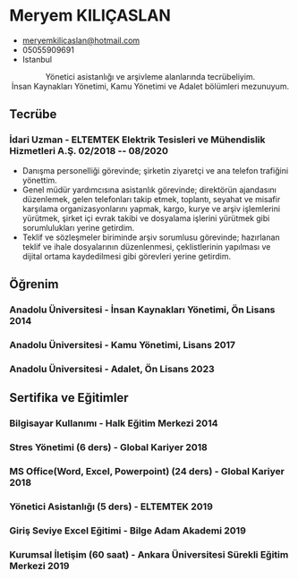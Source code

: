 <!-- The (first) h1 will be used as the <title> of the HTML page -->
# Meryem KILIÇASLAN

<!-- The unordered list immediately after the h1 will be formatted on a single
line. It is intended to be used for contact details -->
- <meryemkilicaslan@hotmail.com>
- 05055909691
- Istanbul

<!-- The paragraph after the h1 and ul and before the first h2 is optional. It
is intended to be used for a short summary. -->
<p style="text-align:center;">Yönetici asistanlığı ve arşivleme alanlarında tecrübeliyim.<br />
İnsan Kaynakları Yönetimi, Kamu Yönetimi ve Adalet bölümleri mezunuyum.</p>

## Tecrübe

<!-- You have to wrap the "left" and "right" half of these headings in spans by
hand -->
### <span>İdari Uzman - ELTEMTEK Elektrik Tesisleri ve Mühendislik Hizmetleri A.Ş.</span> <span>02/2018 -- 08/2020</span>
- Danışma personelliği görevinde; şirketin ziyaretçi ve ana telefon trafiğini yönettim.
- Genel müdür yardımcısına asistanlık görevinde; direktörün ajandasını düzenlemek, gelen telefonları takip etmek, toplantı, seyahat ve misafir karşılama organizasyonlarını yapmak, kargo, kurye ve arşiv işlemlerini yürütmek, şirket içi evrak takibi ve dosyalama işlerini yürütmek gibi sorumlulukları yerine getirdim.
- Teklif ve sözleşmeler biriminde arşiv sorumlusu görevinde; hazırlanan teklif ve ihale dosyalarının düzenlenmesi, çeklistlerinin yapılması ve dijital ortama kaydedilmesi gibi görevleri yerine getirdim.

## Öğrenim

### <span>Anadolu Üniversitesi - İnsan Kaynakları Yönetimi, Ön Lisans</span> <span>2014</span>
### <span>Anadolu Üniversitesi - Kamu Yönetimi, Lisans</span> <span>2017</span>
### <span>Anadolu Üniversitesi - Adalet, Ön Lisans</span> <span>2023</span>

## Sertifika ve Eğitimler

### <span>Bilgisayar Kullanımı - Halk Eğitim Merkezi</span> <span>2014</span>
### <span>Stres Yönetimi (6 ders) - Global Kariyer</span> <span>2018</span>
### <span>MS Office(Word, Excel, Powerpoint) (24 ders) - Global Kariyer</span> <span>2018</span>
### <span>Yönetici Asistanlığı (5 ders) - ELTEMTEK</span> <span>2019</span>
### <span>Giriş Seviye Excel Eğitimi - Bilge Adam Akademi</span> <span>2019</span>
### <span>Kurumsal İletişim (60 saat) - Ankara Üniversitesi Sürekli Eğitim Merkezi</span> <span>2019</span>